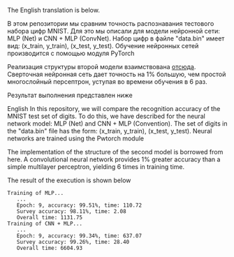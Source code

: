The English translation is below.

В этом репозитории мы сравним точность распознавания тестового набора цифр MNIST.
Для это мы описали для модели нейронной сети: MLP (Net) и CNN + MLP (ConvNet).
Набор цифр в файле "data.bin" имеет вид: (x_train, y_train), (x_test, y_test).
Обучение нейронных сетей производится с помощью модуля PyTorch

Реализация структуры второй модели взаимствована [отсюда](https://www.educba.com/pytorch-conv2d/).
Сверточная нейронная сеть дает точность на 1% большую, чем простой многослойный 
персептрон, уступая во времени обучения в 6 раз.

Результат выполнения представлен ниже

English
In this repository, we will compare the recognition accuracy of the MNIST test set of digits. To do this, we have described for the neural network model: MLP (Net) and CNN + MLP (Convention). The set of digits in the "data.bin" file has the form: (x_train, y_train), (x_test, y_test). Neural networks are trained using the Pwtorch module

The implementation of the structure of the second model is borrowed from here. A convolutional neural network provides 1% greater accuracy than a simple multilayer perceptron, yielding 6 times in training time.

The result of the execution is shown below
```
Training of MLP...
   ...
   Epoch: 9, accuracy: 99.51%, time: 110.72
   Survey accuracy: 98.11%, time: 2.08
   Overall time: 1131.75
Training of CNN + MLP...
   ...
   Epoch: 9, accuracy: 99.34%, time: 637.07
   Survey accuracy: 99.26%, time: 28.40
   Overall time: 6604.93
```
